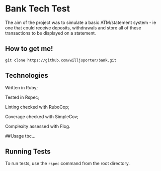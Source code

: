 # Bank Tech Test

The aim of the project was to simulate a basic ATM/statement system - ie one that could receive deposits, withdrawals and store all of these transactions to be displayed on a statement.

## How to get me!

`git clone https://github.com/willjsporter/bank.git`

## Technologies

Written in Ruby;

Tested in Rspec;

Linting checked with RuboCop;

Coverage checked with SimpleCov;

Complexity assessed with Flog.

##Usage
<how to run> tbc...

## Running Tests
To run tests, use the `rspec` command from the root directory.
